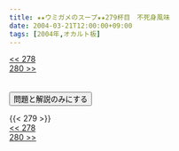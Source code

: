```yaml
---
title: ★★ウミガメのスープ★★279杯目　不死身風味
date: 2004-03-21T12:00:00+09:00
tags: [2004年,オカルト板]
---
```

<div class="th_left"><a href="../278"><< 278</a></div>
<div class="th_right"><a href="../280">280 >></a></div>
<br><br>
<script src="../../js/cupsoup.js"></script>
<form>
<input type="button" value="問題と解説のみにする" onClick="toggleCupsoup()">
</form>
{{< 279 >}}
<div class="th_left"><a href="../278"><< 278</a></div>
<div class="th_right"><a href="../280">280 >></a></div>